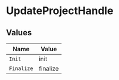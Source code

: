 # UpdateProjectHandle


## Values

| Name       | Value      |
| ---------- | ---------- |
| `Init`     | init       |
| `Finalize` | finalize   |